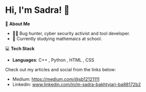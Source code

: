 # Hi, I'm Sadra! 👋

🌱 **About Me**  
- 🧑‍💻 Bug hunter, cyber security activist and tool developer.  
- 🔭 Currently studying mathemaics at school.    


💻 **Tech Stack**  
- **Languages**: C++ , Python , HTML , CSS

Check out my articles and social from the links below:
- Medium: https://medium.com/@sb12121111
- Linkedin: www.linkedin.com/in/m-sadra-bakhtyiari-ba88172b2
  
